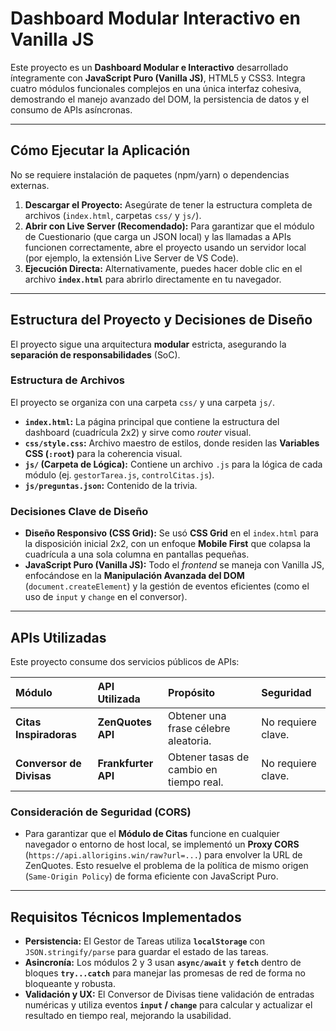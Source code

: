 #  Dashboard Modular Interactivo en Vanilla JS

Este proyecto es un **Dashboard Modular e Interactivo** desarrollado íntegramente con **JavaScript Puro (Vanilla JS)**, HTML5 y CSS3. Integra cuatro módulos funcionales complejos en una única interfaz cohesiva, demostrando el manejo avanzado del DOM, la persistencia de datos y el consumo de APIs asíncronas.

---

##  Cómo Ejecutar la Aplicación

No se requiere instalación de paquetes (npm/yarn) o dependencias externas.

1.  **Descargar el Proyecto:** Asegúrate de tener la estructura completa de archivos (`index.html`, carpetas `css/` y `js/`).
2.  **Abrir con Live Server (Recomendado):** Para garantizar que el módulo de Cuestionario (que carga un JSON local) y las llamadas a APIs funcionen correctamente, abre el proyecto usando un servidor local (por ejemplo, la extensión Live Server de VS Code).
3.  **Ejecución Directa:** Alternativamente, puedes hacer doble clic en el archivo **`index.html`** para abrirlo directamente en tu navegador.

---

##  Estructura del Proyecto y Decisiones de Diseño

El proyecto sigue una arquitectura **modular** estricta, asegurando la **separación de responsabilidades** (SoC).

###  Estructura de Archivos

El proyecto se organiza con una carpeta `css/` y una carpeta `js/`.

* **`index.html`:** La página principal que contiene la estructura del dashboard (cuadrícula 2x2) y sirve como *router* visual.
* **`css/style.css`:** Archivo maestro de estilos, donde residen las **Variables CSS (`:root`)** para la coherencia visual.
* **`js/` (Carpeta de Lógica):** Contiene un archivo `.js` para la lógica de cada módulo (ej. `gestorTarea.js`, `controlCitas.js`).
* **`js/preguntas.json`:** Contenido de la trivia.

###  Decisiones Clave de Diseño

* **Diseño Responsivo (CSS Grid):** Se usó **CSS Grid** en el `index.html` para la disposición inicial 2x2, con un enfoque **Mobile First** que colapsa la cuadrícula a una sola columna en pantallas pequeñas.
* **JavaScript Puro (Vanilla JS):** Todo el *frontend* se maneja con Vanilla JS, enfocándose en la **Manipulación Avanzada del DOM** (`document.createElement`) y la gestión de eventos eficientes (como el uso de `input` y `change` en el conversor).

---

##  APIs Utilizadas

Este proyecto consume dos servicios públicos de APIs:

| Módulo | API Utilizada | Propósito | Seguridad |
| :--- | :--- | :--- | :--- |
| **Citas Inspiradoras** | **ZenQuotes API** | Obtener una frase célebre aleatoria. | No requiere clave. |
| **Conversor de Divisas** | **Frankfurter API** | Obtener tasas de cambio en tiempo real. | No requiere clave. |

###  Consideración de Seguridad (CORS)

* Para garantizar que el **Módulo de Citas** funcione en cualquier navegador o entorno de host local, se implementó un **Proxy CORS** (`https://api.allorigins.win/raw?url=...`) para envolver la URL de ZenQuotes. Esto resuelve el problema de la política de mismo origen (`Same-Origin Policy`) de forma eficiente con JavaScript Puro.

---

##  Requisitos Técnicos Implementados

* **Persistencia:** El Gestor de Tareas utiliza **`localStorage`** con `JSON.stringify/parse` para guardar el estado de las tareas.
* **Asincronía:** Los módulos 2 y 3 usan **`async/await`** y **`fetch`** dentro de bloques **`try...catch`** para manejar las promesas de red de forma no bloqueante y robusta.
* **Validación y UX:** El Conversor de Divisas tiene validación de entradas numéricas y utiliza eventos **`input` / `change`** para calcular y actualizar el resultado en tiempo real, mejorando la usabilidad.